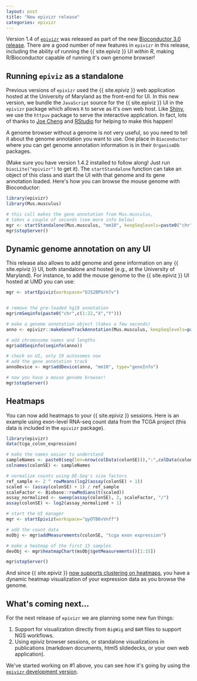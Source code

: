 ```yaml
---
layout: post
title: "New epivizr release"
categories: epivizr
---
```


Version 1.4 of [`epivizr`](http://www.bioconductor.org/packages/release/bioc/html/epivizr.html) was released as part of the new [Bioconductor 3.0 release](http://master.bioconductor.org/news/bioc_3_0_release/). There are a good number of new features in `epivizr` in this release, including the ability of running the {{ site.epiviz }} UI *within R*, making R/Bioconductor capable of running it's own genome browser!

## Running `epiviz` as a standalone

Previous versions of `epivizr` used the {{ site.epiviz }} web application hosted at the University of Maryland as the front-end for UI. In this new version, we bundle the `JavaScript` source for the {{ site.epiviz }} UI in the `epivizr` package which allows `R` to serve as it's own web host. Like [Shiny](http://shiny.rstudio.com/), we use the `httpuv` package to serve the interactive application. In fact, lots of thanks to [Joe Cheng](http://github.com/jcheng5) and [RStudio](http://rstudio.com) for helping to make this happen!

A genome browser without a genome is not very useful, so you need to tell it about the genome annotation you want to use. One place in `Bioconductor` where you can get genome annotation information is in their `OrganismDb` packages. 

(Make sure you have version 1.4.2 installed to follow along! Just run `biocLite("epivizr")` to get it). The `startStandalone` function can take an object of this class and start the UI with that genome and its gene annotation loaded. Here's how you can browse the mouse genome with Bioconductor:

```r
library(epivizr)
library(Mus.musculus)

# this call makes the gene annotation from Mus.musculus, 
# takes a couple of seconds (see more info below)
mgr <- startStandalone(Mus.musculus, "mm10", keepSeqlevels=paste0("chr",c(1:19,"X","Y")))
mgr$stopServer()
```

## Dynamic genome annotation on any UI

This release also allows to add genome and gene information on any {{ site.epiviz }} UI, both standalone and hosted (e.g., at the University of Maryland). For instance, to add the mouse genome to the {{ site.epiviz }} UI hosted at UMD you can use:
	
```r
mgr <- startEpiviz(workspace="OJS2BPGrh7v")


# remove the pre-loaded hg19 annotation 
mgr$rmSeqinfo(paste0("chr",c(1:22,"X","Y")))

# make a genome annotation object (takes a few seconds)
anno <- epivizr::makeGeneTrackAnnotation(Mus.musculus, keepSeqlevels=paste0("chr", c(1:19,"X","Y")))

# add chromosome names and lengths
mgr$addSeqinfo(seqinfo(anno))

# check on UI, only 19 autosomes now
# add the gene annotation track
annoDevice <- mgr$addDevice(anno, "mm10", type="geneInfo")

# now you have a mouse genome browser!
mgr$stopServer()
```

## Heatmaps

You can now add heatmaps to your {{ site.epiviz }} sessions. Here is an example using exon-level RNA-seq count data from the TCGA project (this data is included in the `epivizr` package).

```r
library(epivizr)
data(tcga_colon_expression)

# make the names easier to understand
sampleNames <- paste0(seq(len=nrow(colData(colonSE))),":",colData(colonSE)$sample_type)
colnames(colonSE) <- sampleNames

# normalize counts using DE-Seq's size factors
ref_sample <- 2 ^ rowMeans(log2(assay(colonSE) + 1))
scaled <- (assay(colonSE) + 1) / ref_sample
scaleFactor <- Biobase::rowMedians(t(scaled))
assay_normalized <- sweep(assay(colonSE), 2, scaleFactor, "/")
assay(colonSE) <- log2(assay_normalized + 1)# start the UI managermgr <- startEpiviz(workspace="qyOTB6vVnff")

# add the count data
msObj <- mgr$addMeasurements(colonSE, "tcga exon expression")

# make a heatmap of the first 15 samples
devObj <- mgr$heatmapChart(msObj$getMeasurements()[1:15])

mgr$stopServer()
```

And since {{ site.epiviz }} [now supports clustering on heatmaps](http://epiviz.github.io/features/2014/10/28/new-feature-clustering.html), you have a dynamic heatmap visualization of your expression data as you browse the genome.

## What's coming next...

For the next release of `epivizr` we are planning some new fun things:

1. Support for visualization directly from `BigWig` and `BAM` files to support NGS workflows.
2. Using epiviz browser sessions, or standalone visualizations in publications (markdown documents, html5 slidedecks, or your own web application). 

We've started working on #1 above, you can see how it's going by using the [`epivizr` development version](https://github.com/epiviz/epivizr).



	
